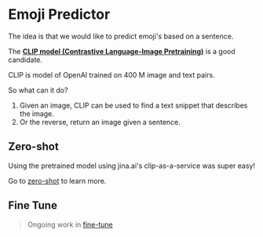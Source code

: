 # Emoji Predictor

The idea is that we would like to predict emoji's based on a sentence.

The [__CLIP model (Contrastive Language-Image Pretraining)__](https://github.com/openai/CLIP) is a good candidate.

CLIP is model of OpenAI trained on 400 M image and text pairs. 

So  what can it do?

1) Given an image, CLIP can be used to find a text snippet that describes the image.
2) Or the reverse, return an image given a sentence.

## Zero-shot 

Using the pretrained model using jina.ai's clip-as-a-service was super easy!

Go to [zero-shot](./zero-shot) to learn more.

## Fine Tune

> Ongoing work in [fine-tune](./fine-tune)